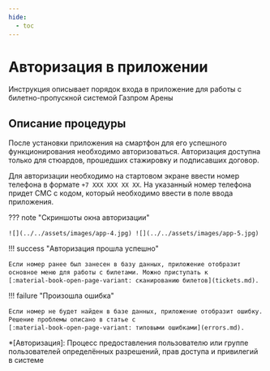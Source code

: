 ```yaml
---
hide:
  - toc
---
```


# Авторизация в приложении

Инструкция описывает порядок входа в приложение для работы с билетно-пропускной системой Газпром Арены

## Описание процедуры

После установки приложения на смартфон для его успешного функционирования необходимо авторизоваться. Авторизация доступна только для стюардов, прошедших стажировку и подписавших договор.

Для авторизации необходимо на стартовом экране ввести номер телефона в формате `+7 XXX XXX XX XX`. На указанный номер телефона придет СМС с кодом, который необходимо ввести в поле ввода приложения. 

??? note "Скриншоты окна авторизации"

    ![](../../assets/images/app-4.jpg) ![](../../assets/images/app-5.jpg)

!!! success "Авторизация прошла успешно"

    Если номер ранее был занесен в базу данных, приложение отобразит основное меню для работы с билетами. Можно приступать к 
    [:material-book-open-page-variant: сканированию билетов](tickets.md).
    
!!! failure "Произошла ошибка"

    Если номер не будет найден в базе данных, приложение отобразит ошибку. Решение проблемы описано в статье с 
    [:material-book-open-page-variant: типовыми ошибками](errors.md).

*[Авторизация]: Процесс предоставления пользователю или группе пользователей определённых разрешений, прав доступа и привилегий в системе
